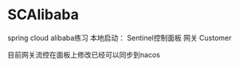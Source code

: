 # SCAlibaba
spring cloud alibaba练习
本地启动：
    Sentinel控制面板
    网关
    Customer
    
目前网关流控在面板上修改已经可以同步到nacos